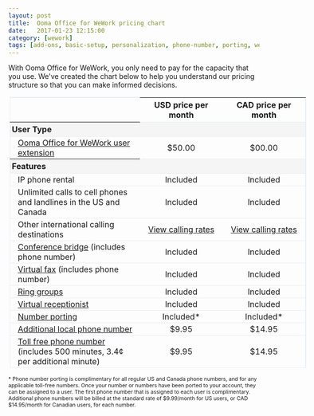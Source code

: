 ```yaml
---
layout: post
title:  Ooma Office for WeWork pricing chart
date:   2017-01-23 12:15:00
category: [wework]
tags: [add-ons, basic-setup, personalization, phone-number, porting, wework]
---
```


With Ooma Office for WeWork, you only need to pay for the capacity that you use. We've created the chart below to help you understand our pricing structure so that you can make informed decisions.

<p style="width:700px; margin-left:auto; margin-right:auto">
<table id="pricingTable">
<thead>
<tr>
<td></td>
<th style="text-align:center; width:150px;">USD price per month</th>
<th style="text-align:center; width:150px;">CAD price per month</th>
</tr>
</thead>
<tr class="subheader">
<th style="padding-left:3px;">User Type</th>
<td></td>
<td></td>
</tr>
<tr>
<td class="indent"><a href="/us/en/setting-up-extensions">Ooma Office for WeWork user extension</a></td>
<td style="text-align:center;">$50.00</td>
<td style="text-align:center;">$00.00</td>
</tr>
<tr class="subheader">
<th style="padding-left:3px;">Features</th>
<td></td>
<td></td>
</tr>
<tr>
<td class="indent">IP phone rental</td>
<td style="text-align:center;">Included</td>
<td style="text-align:center;">Included</td>
</tr>
<tr>
<td class="indent">Unlimited calls to cell phones and landlines in the US and Canada</td>
<td style="text-align:center;">Included</td>
<td style="text-align:center;">Included</td>
</tr>
<tr>
<td class="indent">Other international calling destinations</td>
<td style="text-align:center;"><a href="https://office.ooma.com/prepaid_account">View calling rates</a></td>
<td style="text-align:center;"><a href="https://office.ooma.com/prepaid_account">View calling rates</a></td>
</tr>
<tr>
<td class="indent"><a href="/us/en/conference-server">Conference bridge</a> (includes phone number)</td>
<td style="text-align:center;">Included</td>
<td style="text-align:center;">Included</td>
</tr>
<tr>
<td class="indent"><a href="/us/en/virtual-fax">Virtual fax</a> (includes phone number)</td>
<td style="text-align:center;">Included</td>
<td style="text-align:center;">Included</td>
</tr>
<tr>
<td class="indent"><a href="/us/en/ring-groups">Ring groups</a></td>
<td style="text-align:center;">Included</td>
<td style="text-align:center;">Included</td>
</tr>
<tr>
<td class="indent"><a href="/us/en/virtual-receptionist">Virtual receptionist</a></td>
<td style="text-align:center;">Included</td>
<td style="text-align:center;">Included</td>
</tr>
<tr>
<td class="indent"><a href="/us/en/porting-in-your-phone-numbers">Number porting</a></td>
<td style="text-align:center;">Included*</td>
<td style="text-align:center;">Included*</td>
</tr>
<tr>
<td class="indent"><a href="/us/en/adding-additional-phone-numbers">Additional local phone number</a></td>
<td style="text-align:center;">$9.95</td>
<td style="text-align:center;">$14.95</td>
</tr>
<tr>
<td class="indent"><a href="/us/en/adding-additional-phone-numbers">Toll free phone number</a> (includes 500 minutes, 3.4¢ per additional minute)</td>
<td style="text-align:center;">$9.95</td>
<td style="text-align:center;">$14.95</td>
</tr>
</table>
</p>
<p style="font-size: 75%;">* Phone number porting is complimentary for all regular US and Canada phone numbers, and for any applicable toll-free numbers. Once your number or numbers have been ported to your account, they can be assigned to a user. The first phone number that is assigned to each user is complimentary. Additional phone numbers will be billed at the standard rate of $9.99/month for US users, or CAD $14.95/month for Canadian users, for each number.</p>

<style type="text/css">

table#pricingTable {

width:85%;

border-top:1px solid #e5eff8;

border-right:1px solid #e5eff8;

margin-right:2px;

margin-left:3px;

border-collapse:collapse;

}

table#pricingTable td.indent {

padding-left:15px;

}

table#pricingTable tr {

border:1px solid #e5eff8;

}

table#pricingTable tr > td {

padding-top:2px;

padding-bottom:2px;

}

table#pricingTable tr.subheader {

background:#F5F5F5;

text-align:left;

}

table#pricingTable tr.subheader td {

padding-left:5px;

}

</style>